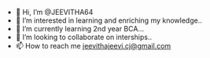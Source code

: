 - 👋 Hi, I’m @JEEVITHA64
- 👀 I’m interested in learning and enriching my knowledge..
- 🌱 I’m currently learning 2nd year BCA...
- 💞️ I’m looking to collaborate on interships..
- 📫 How to reach me jeevithajeevi.cj@gmail.com

<!---
JEEVITHA64/JEEVITHA64 is a ✨ special ✨ repository because its `README.md` (this file) appears on your GitHub profile.
You can click the Preview link to take a look at your changes.
--->
